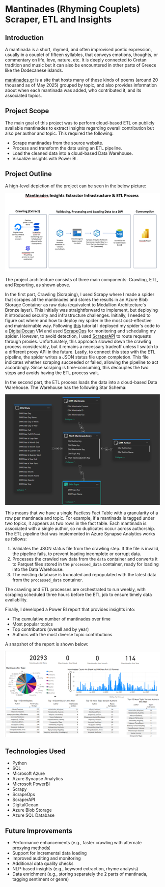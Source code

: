 # Mantinades (Rhyming Couplets) Scraper, ETL and Insights

## Introduction

A mantinada is a short, rhymed, and often improvised poetic expression, usually in a couplet of fifteen syllables, that conveys emotions, thoughts, or commentary on life, love, nature, etc. It is deeply connected to Cretan tradition and music but it can also be encountered in other parts of Greece like the Dodecanese islands.

[mantinades.gr](https://www.mantinades.gr) is a site that hosts many of these kinds of poems (around 20 thousand as of May 2025) grouped by topic, and also provides information about when each mantinada was added, who contributed it, and its associated topics.

## Project Scope

The main goal of this project was to perform cloud-based ETL on publicly available mantinades to extract insights regarding overall contribution but also per author and topic. This required the following:

- Scrape mantinades from the source website.
- Process and transform the data using an ETL pipeline.
- Load the cleaned data into a cloud-based Data Warehouse.
- Visualize insights with Power BI.

## Project Outline

A high-level depiction of the project can be seen in the below picture:

![High Level Picture of Mantinades ETL](images/project_in_high_level.png)

The project architecture consists of three main components: Crawling, ETL, and Reporting, as shown above.


In the first part, Crawling (Scraping), I used Scrapy where I made a spider that scrapes all the mantinades and stores the results in an Azure Blob Storage Container as raw data (equivalent to Medallion Architecture's Bronze layer). This initially was straightforward to implement, but deploying it introduced security and infrastructure challenges. Initially, I needed to figure out where and how to deploy my spider in the most cost-effective and maintairnable way. Following [this](https://scrapeops.io/python-scrapy-playbook/scrapy-beginners-guide-deployment-scheduling-monitoring/) tutorial I deployed my spider's code to a [DigitalOcean](https://www.digitalocean.com/) VM and used [ScrapeOps](https://scrapeops.io/) for monitoring and scheduling my spider. However, to avoid detection, I used [ScraperAPI](https://www.scraperapi.com/) to route requests through proxies. Unfortunately, this approach slowed down the crawling process considerably, but it remains a necessary tradeoff unless I switch to a different proxy API in the future. Lastly, to connect this step with the ETL pipeline, the spider writes a JSON status file upon completion. This file indicates whether scraping succeeded or failed, allowing the pipeline to act accordingly. Since scraping is time-consuming, this decouples the two steps and avoids having the ETL process wait.

In the second part, the ETL process loads the data into a cloud-based Data Warehouse. The Warehouse has the following Star Schema:

![Data Warehouse Schema](images/Mantinades_Warehouse_Schema.png)

This means that we have a single Factless Fact Table with a granularity of a row per mantinada and topic. For example, if a mantinada is tagged under two topics, it appears as two rows in the fact table. Each mantinada is associated with a single author, so no duplicates occur across authorship. The ETL pipeline that was implemented in Azure Synapse Analytics works as follows:

1. Validates the JSON status file from the crawling step. If the file is invalid, the pipeline fails, to prevent loading incomplete or corrupt data.
2. Processes the crawled raw data from the `data` container and converts it to Parquet files stored in the `processed_data` container, ready for loading into the Data Warehouse.
3. The existing database is truncated and repopulated with the latest data from the `processed_data` container.

The crawling and ETL processes are orchestrated to run weekly, with scraping scheduled three hours before the ETL job to ensure timely data availability.

Finally, I developed a Power BI report that provides insights into:

- The cumulative number of mantinades over time
- Most popular topics
- Top contributors (overall and by year)
- Authors with the most diverse topic contributions

A snapshot of the report is shown below:

![Mantinades Report](images/Mantinades_Report.png)

## Technologies Used

- Python 
- SQL
- Microsoft Azure
- Azure Synapse Analytics
- Microsoft PowerBI
- Scrapy
- ScrapeOps
- ScraperAPI
- DigitalOcean
- Azure Blob Storage
- Azure SQL Database

## Future Improvements

- Performance enhancements (e.g., faster crawling with alternate proxying methods)
- Support for incremental data loading
- Improved auditing and monitoring
- Additional data quality checks
- NLP-based insights (e.g., keyword extraction, rhyme analysis)
- Data enrichment (e.g., storing separately the 2 parts of mantinada, tagging sentiment or genre)